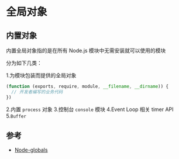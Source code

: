 # 全局对象

## 内置对象

内置全局对象指的是在所有 Node.js 模块中无需安装就可以使用的模块

分为如下几类：

1.为模块包装而提供的全局对象

```js
(function (exports, require, module, __filename, __dirname)) {
  // 开发者编写的业务代码
})
```

2.内置 `process` 对象
3.控制台 `console` 模块
4.Event Loop 相关 timer API
5.`Buffer`

## 参考

- [Node-globals](https://nodejs.org/dist/latest-v12.x/docs/api/globals.html)
